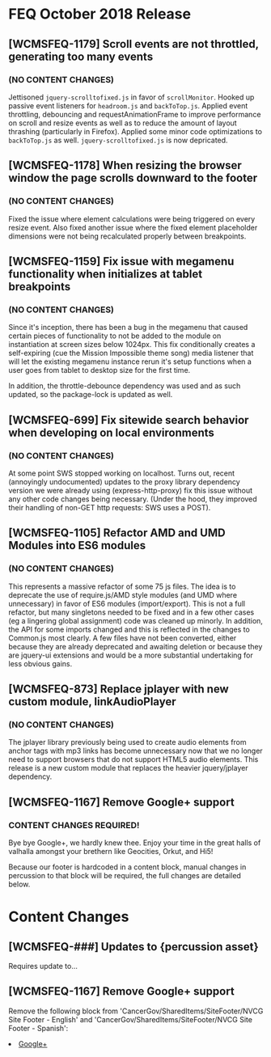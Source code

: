 # FEQ October 2018 Release

## [WCMSFEQ-1179] Scroll events are not throttled, generating too many events
### (NO CONTENT CHANGES)

Jettisoned `jquery-scrolltofixed.js` in favor of `scrollMonitor`. Hooked up passive event listeners for `headroom.js` and `backToTop.js`. Applied event throttling, debouncing and requestAnimationFrame to improve performance on scroll and resize events as well as to reduce the amount of layout thrashing (particularly in Firefox). Applied some minor code optimizations to `backToTop.js` as well. `jquery-scrolltofixed.js` is now depricated.


## [WCMSFEQ-1178] When resizing the browser window the page scrolls downward to the footer
### (NO CONTENT CHANGES)

Fixed the issue where element calculations were being triggered on every resize event. Also fixed another issue where the fixed element placeholder dimensions were not being recalculated properly between breakpoints.

## [WCMSFEQ-1159] Fix issue with megamenu functionality when initializes at tablet breakpoints
### (NO CONTENT CHANGES)

Since it's inception, there has been a bug in the megamenu that caused certain pieces of functionality to not be added to the module on instantiation at screen sizes below 1024px. This fix conditionally creates a self-expiring (cue the Mission Impossible theme song) media listener that will let the existing megamenu instance rerun it's setup functions when a user goes from tablet to desktop size for the first time. 

In addition, the throttle-debounce dependency was used and as such updated, so the package-lock is updated as well.

## [WCMSFEQ-699] Fix sitewide search behavior when developing on local environments
### (NO CONTENT CHANGES)

At some point SWS stopped working on localhost. Turns out, recent (annoyingly undocumented) updates to the proxy library dependency version we were already using (express-http-proxy) fix this issue without any other code changes being necessary. (Under the hood, they improved their handling of non-GET http requests: SWS uses a POST). 

## [WCMSFEQ-1105] Refactor AMD and UMD Modules into ES6 modules
### (NO CONTENT CHANGES)

This represents a massive refactor of some 75 js files. The idea is to deprecate the use of require.js/AMD style modules (and UMD where unnecessary) in favor of ES6 modules (import/export). This is not a full refactor, but many singletons needed to be fixed and in a few other cases (eg a lingering global assignment) code was cleaned up minorly. In addition, the API for some imports changed and this is reflected in the changes to Common.js most clearly. A few files have not been converted, either because they are already deprecated and awaiting deletion or because they are jquery-ui extensions and would be a more substantial undertaking for less obvious gains. 

## [WCMSFEQ-873] Replace jplayer with new custom module, linkAudioPlayer
### (NO CONTENT CHANGES)

The jplayer library previously being used to create audio elements from anchor tags with mp3 links has become unnecessary now that we no longer need to support browsers that do not support HTML5 audio elements. This release is a new custom module that replaces the heavier jquery/jplayer dependency.

## [WCMSFEQ-1167] Remove Google+ support
### CONTENT CHANGES REQUIRED!

Bye bye Google+, we hardly knew thee. Enjoy your time in the great halls of valhalla amongst your brethern like Geocities, Orkut, and Hi5!

Because our footer is hardcoded in a content block, manual changes in percussion to that block will be required, the full changes are detailed below.

# Content Changes

## [WCMSFEQ-###] Updates to {percussion asset}

Requires update to...

## [WCMSFEQ-1167] Remove Google+ support

Remove the following block from 'CancerGov/SharedItems/SiteFooter/NVCG Site Footer - English' and 'CancerGov/SharedItems/SiteFooter/NVCG Site Footer - Spanish':

<li><a class="googleplus icon" onclick="NCIAnalytics.FooterLink(this, 'Google+');" href="/social-media#google+"> <span class="hidden">Google+</span> </a></li>

